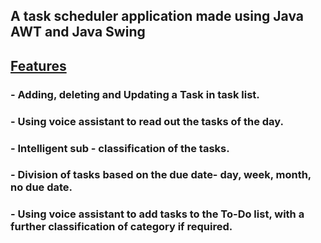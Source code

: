 ## A task scheduler application made using Java AWT and Java Swing

## **<u>Features</u>**
### - Adding, deleting and Updating a Task in task list.
  
### - Using voice assistant to read out the tasks of the day.
  
### - Intelligent sub - classification of the tasks.
  
### - Division of tasks based on the due date- day, week, month, no due date.

### - Using voice assistant to add tasks to the To-Do list, with a further classification of category if required.
